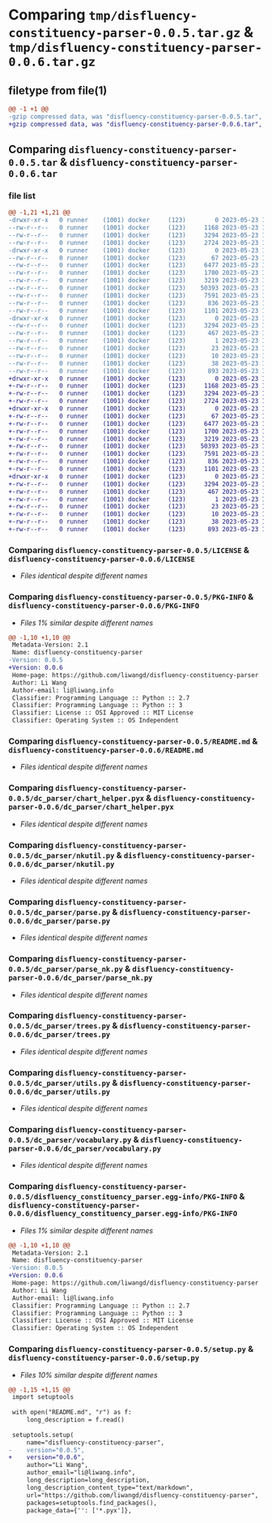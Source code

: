 # Comparing `tmp/disfluency-constituency-parser-0.0.5.tar.gz` & `tmp/disfluency-constituency-parser-0.0.6.tar.gz`

## filetype from file(1)

```diff
@@ -1 +1 @@
-gzip compressed data, was "disfluency-constituency-parser-0.0.5.tar", last modified: Tue May 23 18:00:07 2023, max compression
+gzip compressed data, was "disfluency-constituency-parser-0.0.6.tar", last modified: Tue May 23 18:08:35 2023, max compression
```

## Comparing `disfluency-constituency-parser-0.0.5.tar` & `disfluency-constituency-parser-0.0.6.tar`

### file list

```diff
@@ -1,21 +1,21 @@
-drwxr-xr-x   0 runner    (1001) docker     (123)        0 2023-05-23 18:00:07.908176 disfluency-constituency-parser-0.0.5/
--rw-r--r--   0 runner    (1001) docker     (123)     1168 2023-05-23 17:59:49.000000 disfluency-constituency-parser-0.0.5/LICENSE
--rw-r--r--   0 runner    (1001) docker     (123)     3294 2023-05-23 18:00:07.908176 disfluency-constituency-parser-0.0.5/PKG-INFO
--rw-r--r--   0 runner    (1001) docker     (123)     2724 2023-05-23 17:59:49.000000 disfluency-constituency-parser-0.0.5/README.md
-drwxr-xr-x   0 runner    (1001) docker     (123)        0 2023-05-23 18:00:07.908176 disfluency-constituency-parser-0.0.5/dc_parser/
--rw-r--r--   0 runner    (1001) docker     (123)       67 2023-05-23 17:59:49.000000 disfluency-constituency-parser-0.0.5/dc_parser/__init__.py
--rw-r--r--   0 runner    (1001) docker     (123)     6477 2023-05-23 17:59:49.000000 disfluency-constituency-parser-0.0.5/dc_parser/chart_helper.pyx
--rw-r--r--   0 runner    (1001) docker     (123)     1700 2023-05-23 17:59:49.000000 disfluency-constituency-parser-0.0.5/dc_parser/nkutil.py
--rw-r--r--   0 runner    (1001) docker     (123)     3219 2023-05-23 17:59:49.000000 disfluency-constituency-parser-0.0.5/dc_parser/parse.py
--rw-r--r--   0 runner    (1001) docker     (123)    50393 2023-05-23 17:59:49.000000 disfluency-constituency-parser-0.0.5/dc_parser/parse_nk.py
--rw-r--r--   0 runner    (1001) docker     (123)     7591 2023-05-23 17:59:49.000000 disfluency-constituency-parser-0.0.5/dc_parser/trees.py
--rw-r--r--   0 runner    (1001) docker     (123)      836 2023-05-23 17:59:49.000000 disfluency-constituency-parser-0.0.5/dc_parser/utils.py
--rw-r--r--   0 runner    (1001) docker     (123)     1101 2023-05-23 17:59:49.000000 disfluency-constituency-parser-0.0.5/dc_parser/vocabulary.py
-drwxr-xr-x   0 runner    (1001) docker     (123)        0 2023-05-23 18:00:07.908176 disfluency-constituency-parser-0.0.5/disfluency_constituency_parser.egg-info/
--rw-r--r--   0 runner    (1001) docker     (123)     3294 2023-05-23 18:00:07.000000 disfluency-constituency-parser-0.0.5/disfluency_constituency_parser.egg-info/PKG-INFO
--rw-r--r--   0 runner    (1001) docker     (123)      467 2023-05-23 18:00:07.000000 disfluency-constituency-parser-0.0.5/disfluency_constituency_parser.egg-info/SOURCES.txt
--rw-r--r--   0 runner    (1001) docker     (123)        1 2023-05-23 18:00:07.000000 disfluency-constituency-parser-0.0.5/disfluency_constituency_parser.egg-info/dependency_links.txt
--rw-r--r--   0 runner    (1001) docker     (123)       23 2023-05-23 18:00:07.000000 disfluency-constituency-parser-0.0.5/disfluency_constituency_parser.egg-info/requires.txt
--rw-r--r--   0 runner    (1001) docker     (123)       10 2023-05-23 18:00:07.000000 disfluency-constituency-parser-0.0.5/disfluency_constituency_parser.egg-info/top_level.txt
--rw-r--r--   0 runner    (1001) docker     (123)       38 2023-05-23 18:00:07.908176 disfluency-constituency-parser-0.0.5/setup.cfg
--rw-r--r--   0 runner    (1001) docker     (123)      893 2023-05-23 17:59:49.000000 disfluency-constituency-parser-0.0.5/setup.py
+drwxr-xr-x   0 runner    (1001) docker     (123)        0 2023-05-23 18:08:35.560566 disfluency-constituency-parser-0.0.6/
+-rw-r--r--   0 runner    (1001) docker     (123)     1168 2023-05-23 18:08:17.000000 disfluency-constituency-parser-0.0.6/LICENSE
+-rw-r--r--   0 runner    (1001) docker     (123)     3294 2023-05-23 18:08:35.560566 disfluency-constituency-parser-0.0.6/PKG-INFO
+-rw-r--r--   0 runner    (1001) docker     (123)     2724 2023-05-23 18:08:17.000000 disfluency-constituency-parser-0.0.6/README.md
+drwxr-xr-x   0 runner    (1001) docker     (123)        0 2023-05-23 18:08:35.560566 disfluency-constituency-parser-0.0.6/dc_parser/
+-rw-r--r--   0 runner    (1001) docker     (123)       67 2023-05-23 18:08:17.000000 disfluency-constituency-parser-0.0.6/dc_parser/__init__.py
+-rw-r--r--   0 runner    (1001) docker     (123)     6477 2023-05-23 18:08:17.000000 disfluency-constituency-parser-0.0.6/dc_parser/chart_helper.pyx
+-rw-r--r--   0 runner    (1001) docker     (123)     1700 2023-05-23 18:08:17.000000 disfluency-constituency-parser-0.0.6/dc_parser/nkutil.py
+-rw-r--r--   0 runner    (1001) docker     (123)     3219 2023-05-23 18:08:17.000000 disfluency-constituency-parser-0.0.6/dc_parser/parse.py
+-rw-r--r--   0 runner    (1001) docker     (123)    50393 2023-05-23 18:08:17.000000 disfluency-constituency-parser-0.0.6/dc_parser/parse_nk.py
+-rw-r--r--   0 runner    (1001) docker     (123)     7591 2023-05-23 18:08:17.000000 disfluency-constituency-parser-0.0.6/dc_parser/trees.py
+-rw-r--r--   0 runner    (1001) docker     (123)      836 2023-05-23 18:08:17.000000 disfluency-constituency-parser-0.0.6/dc_parser/utils.py
+-rw-r--r--   0 runner    (1001) docker     (123)     1101 2023-05-23 18:08:17.000000 disfluency-constituency-parser-0.0.6/dc_parser/vocabulary.py
+drwxr-xr-x   0 runner    (1001) docker     (123)        0 2023-05-23 18:08:35.560566 disfluency-constituency-parser-0.0.6/disfluency_constituency_parser.egg-info/
+-rw-r--r--   0 runner    (1001) docker     (123)     3294 2023-05-23 18:08:35.000000 disfluency-constituency-parser-0.0.6/disfluency_constituency_parser.egg-info/PKG-INFO
+-rw-r--r--   0 runner    (1001) docker     (123)      467 2023-05-23 18:08:35.000000 disfluency-constituency-parser-0.0.6/disfluency_constituency_parser.egg-info/SOURCES.txt
+-rw-r--r--   0 runner    (1001) docker     (123)        1 2023-05-23 18:08:35.000000 disfluency-constituency-parser-0.0.6/disfluency_constituency_parser.egg-info/dependency_links.txt
+-rw-r--r--   0 runner    (1001) docker     (123)       23 2023-05-23 18:08:35.000000 disfluency-constituency-parser-0.0.6/disfluency_constituency_parser.egg-info/requires.txt
+-rw-r--r--   0 runner    (1001) docker     (123)       10 2023-05-23 18:08:35.000000 disfluency-constituency-parser-0.0.6/disfluency_constituency_parser.egg-info/top_level.txt
+-rw-r--r--   0 runner    (1001) docker     (123)       38 2023-05-23 18:08:35.560566 disfluency-constituency-parser-0.0.6/setup.cfg
+-rw-r--r--   0 runner    (1001) docker     (123)      893 2023-05-23 18:08:17.000000 disfluency-constituency-parser-0.0.6/setup.py
```

### Comparing `disfluency-constituency-parser-0.0.5/LICENSE` & `disfluency-constituency-parser-0.0.6/LICENSE`

 * *Files identical despite different names*

### Comparing `disfluency-constituency-parser-0.0.5/PKG-INFO` & `disfluency-constituency-parser-0.0.6/PKG-INFO`

 * *Files 1% similar despite different names*

```diff
@@ -1,10 +1,10 @@
 Metadata-Version: 2.1
 Name: disfluency-constituency-parser
-Version: 0.0.5
+Version: 0.0.6
 Home-page: https://github.com/liwangd/disfluency-constituency-parser
 Author: Li Wang
 Author-email: li@liwang.info
 Classifier: Programming Language :: Python :: 2.7
 Classifier: Programming Language :: Python :: 3
 Classifier: License :: OSI Approved :: MIT License
 Classifier: Operating System :: OS Independent
```

### Comparing `disfluency-constituency-parser-0.0.5/README.md` & `disfluency-constituency-parser-0.0.6/README.md`

 * *Files identical despite different names*

### Comparing `disfluency-constituency-parser-0.0.5/dc_parser/chart_helper.pyx` & `disfluency-constituency-parser-0.0.6/dc_parser/chart_helper.pyx`

 * *Files identical despite different names*

### Comparing `disfluency-constituency-parser-0.0.5/dc_parser/nkutil.py` & `disfluency-constituency-parser-0.0.6/dc_parser/nkutil.py`

 * *Files identical despite different names*

### Comparing `disfluency-constituency-parser-0.0.5/dc_parser/parse.py` & `disfluency-constituency-parser-0.0.6/dc_parser/parse.py`

 * *Files identical despite different names*

### Comparing `disfluency-constituency-parser-0.0.5/dc_parser/parse_nk.py` & `disfluency-constituency-parser-0.0.6/dc_parser/parse_nk.py`

 * *Files identical despite different names*

### Comparing `disfluency-constituency-parser-0.0.5/dc_parser/trees.py` & `disfluency-constituency-parser-0.0.6/dc_parser/trees.py`

 * *Files identical despite different names*

### Comparing `disfluency-constituency-parser-0.0.5/dc_parser/utils.py` & `disfluency-constituency-parser-0.0.6/dc_parser/utils.py`

 * *Files identical despite different names*

### Comparing `disfluency-constituency-parser-0.0.5/dc_parser/vocabulary.py` & `disfluency-constituency-parser-0.0.6/dc_parser/vocabulary.py`

 * *Files identical despite different names*

### Comparing `disfluency-constituency-parser-0.0.5/disfluency_constituency_parser.egg-info/PKG-INFO` & `disfluency-constituency-parser-0.0.6/disfluency_constituency_parser.egg-info/PKG-INFO`

 * *Files 1% similar despite different names*

```diff
@@ -1,10 +1,10 @@
 Metadata-Version: 2.1
 Name: disfluency-constituency-parser
-Version: 0.0.5
+Version: 0.0.6
 Home-page: https://github.com/liwangd/disfluency-constituency-parser
 Author: Li Wang
 Author-email: li@liwang.info
 Classifier: Programming Language :: Python :: 2.7
 Classifier: Programming Language :: Python :: 3
 Classifier: License :: OSI Approved :: MIT License
 Classifier: Operating System :: OS Independent
```

### Comparing `disfluency-constituency-parser-0.0.5/setup.py` & `disfluency-constituency-parser-0.0.6/setup.py`

 * *Files 10% similar despite different names*

```diff
@@ -1,15 +1,15 @@
 import setuptools
 
 with open("README.md", "r") as f:
     long_description = f.read()
 
 setuptools.setup(
     name="disfluency-constituency-parser",
-    version="0.0.5",
+    version="0.0.6",
     author="Li Wang",
     author_email="li@liwang.info",
     long_description=long_description,
     long_description_content_type="text/markdown",
     url="https://github.com/liwangd/disfluency-constituency-parser",
     packages=setuptools.find_packages(),
     package_data={'': ['*.pyx']},
```

